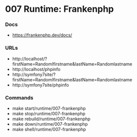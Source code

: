# 007 Runtime: Frankenphp

### Docs
- https://frankenphp.dev/docs/

### URLs

- http://localhost/?firstName=Randomlfirstname&lastName=Randomlastname
- http://localhost/phpinfo
- http://symfony7site/?firstName=Randomlfirstname&lastName=Randomlastname
- http://symfony7site/phpinfo

### Commands

-  make start/runtime/007-frankenphp
-  make stop/runtime/007-frankenphp
-  make rebuild/runtime/007-frankenphp
-  make down/runtime/007-frankenphp
-  make shell/runtime/007-frankenphp
